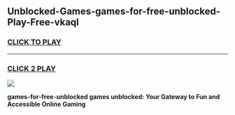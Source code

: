 
## Unblocked-Games-games-for-free-unblocked-Play-Free-vkaql
<h3>
<a href="https://premium76.site?title=games-for-free-unblocked&ref=19M">CLICK TO PLAY</a></h3>
<hr>

<h3>
<a href="https://premium76.site?title=games-for-free-unblocked&ref=19M">CLICK 2 PLAY</a>
  
</h3>

<a href="https://premium76.site?title=games-for-free-unblocked&ref=19M"><img src="https://clearcache.store/games.png"></a>


**games-for-free-unblocked games unblocked: Your Gateway to Fun and Accessible Online Gaming**
